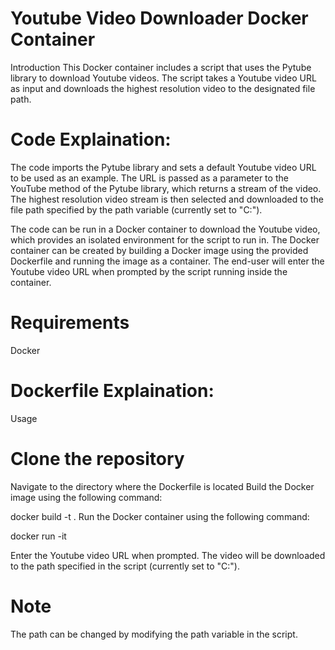 # Youtube Video Downloader Docker Container
Introduction
This Docker container includes a script that uses the Pytube library to download Youtube videos. The script takes a Youtube video URL as input and downloads the highest resolution video to the designated file path.

# Code Explaination:

The code imports the Pytube library and sets a default Youtube video URL to be used as an example. The URL is passed as a parameter to the YouTube method of the Pytube library, which returns a stream of the video. The highest resolution video stream is then selected and downloaded to the file path specified by the path variable (currently set to "C:").

The code can be run in a Docker container to download the Youtube video, which provides an isolated environment for the script to run in. The Docker container can be created by building a Docker image using the provided Dockerfile and running the image as a container. The end-user will enter the Youtube video URL when prompted by the script running inside the container.

# Requirements
Docker

# Dockerfile Explaination:

Usage
# Clone the repository
Navigate to the directory where the Dockerfile is located
Build the Docker image using the following command:

docker build -t <image-name> .
Run the Docker container using the following command:

docker run -it <image-name>

Enter the Youtube video URL when prompted.
The video will be downloaded to the path specified in the script (currently set to "C:").

# Note
The path can be changed by modifying the path variable in the script.
